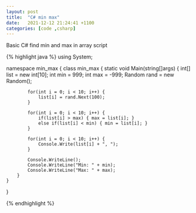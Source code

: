 ```yaml
---
layout: post
title:  "C# min max"
date:   2021-12-12 21:24:41 +1100
categories: [code ,csharp]
---
```

Basic C# find min and max in array script

{% highlight java %}
using System;

namespace min_max {
    class min_max {
        static void Main(string[]args) {
            int[] list = new int[10];
            int min = 999;
            int max = -999;
            Random rand = new Random();

            for(int i = 0; i < 10; i++) {
                list[i] = rand.Next(100);
            }

            for(int i = 0; i < 10; i++) {
                if(list[i] > max) { max = list[i]; }
                else if(list[i] < min) { min = list[i]; }
            }

            for(int i = 0; i < 10; i++) {
                Console.Write(list[i] + ", ");
            }

            Console.WriteLine();
            Console.WriteLine("Min: " + min);
            Console.WriteLine("Max: " + max);
        }
    }
}

{% endhighlight %}
